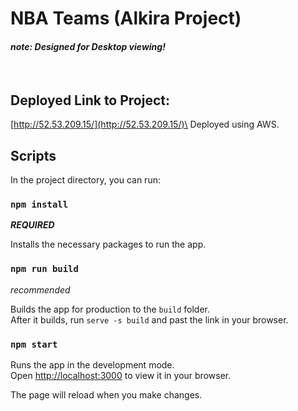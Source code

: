 # NBA Teams (Alkira Project)
#### *note: Designed for Desktop viewing!*
<br />

## Deployed Link to Project:
[http://52.53.209.15/](http://52.53.209.15/)\
Deployed using AWS.
<br />

## Scripts

In the project directory, you can run:

### `npm install`
***REQUIRED***

Installs the necessary packages to run the app.

### `npm run build`
*recommended*

Builds the app for production to the `build` folder.\
After it builds, run `serve -s build` and past the link in your browser.

### `npm start`

Runs the app in the development mode.\
Open [http://localhost:3000](http://localhost:3000) to view it in your browser.

The page will reload when you make changes.
